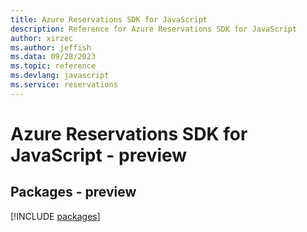 ```yaml
---
title: Azure Reservations SDK for JavaScript
description: Reference for Azure Reservations SDK for JavaScript
author: xirzec
ms.author: jeffish
ms.data: 09/28/2023
ms.topic: reference
ms.devlang: javascript
ms.service: reservations
---
```

# Azure Reservations SDK for JavaScript - preview
## Packages - preview
[!INCLUDE [packages](reservations-index.md)]